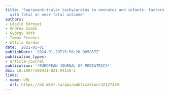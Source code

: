 ```yaml
---
title: 'Supraventricular tachycardias in neonates and infants: factors associated
  with fatal or near-fatal outcome'
authors:
- László Környei
- Andrea Szabó
- György Róth
- Tamás Ferenci
- Attila Kardos
date: '2021-01-01'
publishDate: '2024-01-29T15:58:20.005857Z'
publication_types:
- article-journal
publication: '*EUROPEAN JOURNAL OF PEDIATRICS*'
doi: 10.1007/s00431-021-04159-z
links:
- name: URL
  url: https://m2.mtmt.hu/api/publication/32127289
---
```

